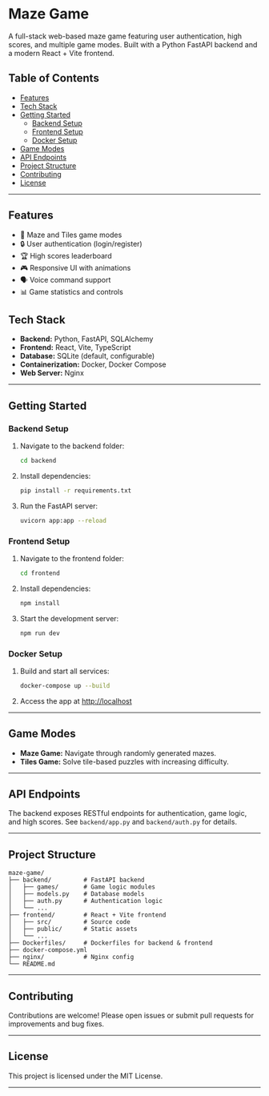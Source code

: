 # Maze Game

A full-stack web-based maze game featuring user authentication, high scores, and multiple game modes. Built with a Python FastAPI backend and a modern React + Vite frontend.

## Table of Contents

- [Features](#features)
- [Tech Stack](#tech-stack)
- [Getting Started](#getting-started)
  - [Backend Setup](#backend-setup)
  - [Frontend Setup](#frontend-setup)
  - [Docker Setup](#docker-setup)
- [Game Modes](#game-modes)
- [API Endpoints](#api-endpoints)
- [Project Structure](#project-structure)
- [Contributing](#contributing)
- [License](#license)

---

## Features

- 🧩 Maze and Tiles game modes
- 🔒 User authentication (login/register)
- 🏆 High scores leaderboard
- 🎮 Responsive UI with animations
- 🗣️ Voice command support
- 📊 Game statistics and controls

## Tech Stack

- **Backend:** Python, FastAPI, SQLAlchemy
- **Frontend:** React, Vite, TypeScript
- **Database:** SQLite (default, configurable)
- **Containerization:** Docker, Docker Compose
- **Web Server:** Nginx

---

## Getting Started

### Backend Setup

1. Navigate to the backend folder:
   ```sh
   cd backend
   ```
2. Install dependencies:
   ```sh
   pip install -r requirements.txt
   ```
3. Run the FastAPI server:
   ```sh
   uvicorn app:app --reload
   ```

### Frontend Setup

1. Navigate to the frontend folder:
   ```sh
   cd frontend
   ```
2. Install dependencies:
   ```sh
   npm install
   ```
3. Start the development server:
   ```sh
   npm run dev
   ```

### Docker Setup

1. Build and start all services:
   ```sh
   docker-compose up --build
   ```
2. Access the app at [http://localhost](http://localhost)

---

## Game Modes

- **Maze Game:** Navigate through randomly generated mazes.
- **Tiles Game:** Solve tile-based puzzles with increasing difficulty.

---

## API Endpoints

The backend exposes RESTful endpoints for authentication, game logic, and high scores. See `backend/app.py` and `backend/auth.py` for details.

---

## Project Structure

```
maze-game/
├── backend/         # FastAPI backend
│   ├── games/       # Game logic modules
│   ├── models.py    # Database models
│   ├── auth.py      # Authentication logic
│   └── ...
├── frontend/        # React + Vite frontend
│   ├── src/         # Source code
│   ├── public/      # Static assets
│   └── ...
├── Dockerfiles/     # Dockerfiles for backend & frontend
├── docker-compose.yml
├── nginx/           # Nginx config
└── README.md
```

---

## Contributing

Contributions are welcome! Please open issues or submit pull requests for improvements and bug fixes.

---

## License

This project is licensed under the MIT License.

---